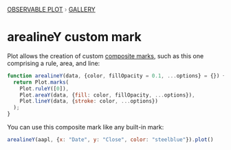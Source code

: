 <div style="color: grey; font: 13px/25.5px var(--sans-serif); text-transform: uppercase;"><h1 style="display: none;">Plot: arealineY custom mark</h1><a href="/plot">Observable Plot</a> › <a href="/@observablehq/plot-gallery">Gallery</a></div>

# arealineY custom mark

Plot allows the creation of custom [composite marks](https://observablehq.com/plot/features/marks#marks-marks), such as this one comprising a rule, area, and line:

```js echo
function arealineY(data, {color, fillOpacity = 0.1, ...options} = {}) {
  return Plot.marks(
    Plot.ruleY([0]),
    Plot.areaY(data, {fill: color, fillOpacity, ...options}),
    Plot.lineY(data, {stroke: color, ...options})
  );
}
```

You can use this composite mark like any built-in mark:

```js echo
arealineY(aapl, {x: "Date", y: "Close", color: "steelblue"}).plot()
```
